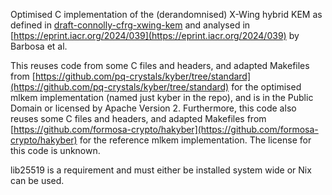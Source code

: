 Optimised C implementation of the (derandomnised) X-Wing hybrid KEM as defined in [draft-connolly-cfrg-xwing-kem](https://datatracker.ietf.org/doc/draft-connolly-cfrg-xwing-kem/) and analysed in [https://eprint.iacr.org/2024/039](https://eprint.iacr.org/2024/039) by Barbosa et al.

This reuses code from some C files and headers, and adapted Makefiles from [https://github.com/pq-crystals/kyber/tree/standard](https://github.com/pq-crystals/kyber/tree/standard) for the optimised mlkem implementation (named just kyber in the repo), and is in the Public Domain or licensed by Apache Version 2. Furthermore, this code also reuses some C files and headers, and adapted Makefiles from [https://github.com/formosa-crypto/hakyber](https://github.com/formosa-crypto/hakyber) for the reference mlkem implementation. The license for this code is unknown.  

lib25519 is a requirement and must either be installed system wide or Nix can be used.

